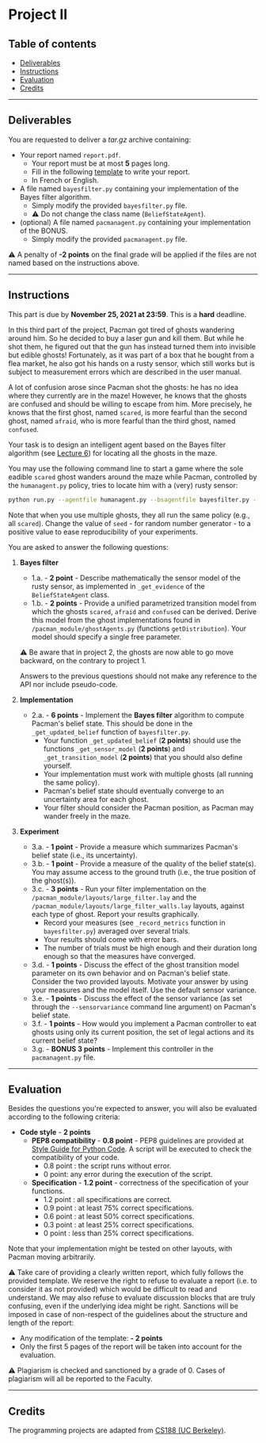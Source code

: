 
# Project II

## Table of contents

- [Deliverables](#deliverables)
- [Instructions](#instructions)
- [Evaluation](#evaluation)
- [Credits](#credits)

---

## Deliverables

You are requested to deliver a *tar.gz* archive containing:
 - Your report named `report.pdf`.
	 - Your report must be at most **5** pages long.
	 - Fill in the following [template](./template-project2.tex) to write your report.
	 - In French or English.
 - A file named `bayesfilter.py` containing your implementation of the Bayes filter algorithm.
     - Simply modify the provided `bayesfilter.py` file.
	 - :warning: Do not change the class name (`BeliefStateAgent`).
 - (optional) A file named `pacmanagent.py` containing your implementation of the BONUS.
     - Simply modify the provided `pacmanagent.py` file.

:warning: A penalty of **-2 points** on the final grade will be applied if the files are not named based on the instructions above.

---
## Instructions

This part is due by **November 25, 2021 at 23:59**. This is a **hard** deadline.

In this third part of the project, Pacman got tired of ghosts wandering around him. So he decided to buy a laser gun and kill them. But while he shot them, he figured out that the gun has instead turned them into invisible but edible ghosts! Fortunately, as it was part of a box that he bought from a flea market, he also got his hands on a rusty sensor, which still works but is subject to measurement errors which are described in the user manual.

A lot of confusion arose since Pacman shot the ghosts: he has no idea where they currently are in the maze! However, he knows that the ghosts are confused and should be willing to escape from him.
More precisely, he knows that the first ghost, named `scared`, is more fearful than the second ghost, named `afraid`, who is more fearful than the third ghost, named `confused`.

Your task is to design an intelligent agent based on the Bayes filter algorithm (see [Lecture 6](https://glouppe.github.io/info8006-introduction-to-ai/?p=lecture6.md)) for locating all the ghosts in the maze.

You may use the following command line to start a game where the sole eadible `scared` ghost wanders around the maze while Pacman, controlled by the `humanagent.py` policy, tries to locate him with a (very) rusty sensor:
```bash
python run.py --agentfile humanagent.py --bsagentfile bayesfilter.py --ghostagent scared --nghosts 1 --seed -1 --layout large_filter
```
Note that when you use multiple ghosts, they all run the same policy (e.g., all `scared`). Change the value of `seed` - for random number generator - to a positive value to ease reproducibility of your experiments.

You are asked to answer the following questions:

 1. **Bayes filter**
	 - 1.a. - **2 point** - Describe mathematically the sensor model of the rusty sensor, as implemented in `_get_evidence` of the `BeliefStateAgent` class.
	 - 1.b. - **2 points** - Provide a unified parametrized transition model from which the ghosts `scared`, `afraid` and `confused` can be derived. Derive this model from the ghost implementations found in `/pacman_module/ghostAgents.py` (functions `getDistribution`). Your model should specify a single free parameter.
     
     :warning: Be aware that in project 2, the ghosts are now able to go move backward, on the contrary to project 1.

    Answers to the previous questions should not make any reference to the API nor include pseudo-code.

 2. **Implementation**

 	- 2.a. - **6 points** - Implement the **Bayes filter** algorithm to compute Pacman's belief state. This should be done in the `_get_updated_belief` function of `bayesfilter.py`.
         - Your function `_get_updated_belief` (**2 points**) should use the functions `_get_sensor_model` (**2 points**) and `_get_transition_model` (**2 points**) that you should also define yourself.
 		 - Your implementation must work with multiple ghosts (all running the same policy).
 		 - Pacman's belief state should eventually converge to an uncertainty area for each ghost.
 		 - Your filter should consider the Pacman position, as Pacman may wander freely in the maze.

 3. **Experiment**

 	- 3.a. - **1 point** - Provide a measure which summarizes Pacman's belief state (i.e., its uncertainty).
 	- 3.b. - **1 point** - Provide a measure of the quality of the belief state(s). You may assume access to the ground truth (i.e., the true position of the ghost(s)).
 	- 3.c. - **3 points** - Run your filter implementation on the `/pacman_module/layouts/large_filter.lay` and the `/pacman_module/layouts/large_filter_walls.lay` layouts, against each type of ghost. Report your results graphically.
 		 - Record your measures (see `_record_metrics` function in `bayesfilter.py`) averaged over several trials.
 		 - Your results should come with error bars.
 		 - The number of trials must be high enough and their duration long enough so that the measures have converged.
 	- 3.d. - **1 points** - Discuss the effect of the ghost transition model parameter on its own behavior and on Pacman's belief state. Consider the two provided layouts. Motivate your answer by using your measures and the model itself. Use the default sensor variance.
 	- 3.e. - **1 points** - Discuss the effect of the sensor variance (as set through the `--sensorvariance` command line argument) on Pacman's belief state.
 	- 3.f. - **1 points** - How would you implement a Pacman controller to eat ghosts using only its current position, the set of legal actions and its current belief state?
 	- 3.g. - **BONUS 3 points** - Implement this controller in the `pacmanagent.py` file.

---

## Evaluation

Besides the questions you're expected to answer, you will also be evaluated according to the following criteria:

 - **Code style** - **2 points**
	 - **PEP8 compatibility** - **0.8 point** - PEP8 guidelines are provided at [Style Guide for Python Code](https://www.python.org/dev/peps/pep-0008/). A script will be executed to check the compatibility of your code.
		 - 0.8 point : the script runs without error.
		 - 0 point: any error during the execution of the script.
	 - **Specification** - **1.2 point** - correctness of the specification of your functions.
		- 1.2 point : all specifications are correct.
		- 0.9 point : at least 75% correct specifications.
		- 0.6 point : at least 50% correct specifications.
		- 0.3 point : at least 25% correct specifications.
		- 0 point : less than 25% correct specifications.

Note that your implementation might be tested on other layouts, with Pacman moving arbitrarily.

:warning: Take care of providing a clearly written report, which fully follows the provided template. We reserve the right to refuse to evaluate a report (i.e. to consider it as not provided) which would be difficult to read and understand. We may also refuse to evaluate discussion blocks that are truly confusing, even if the underlying idea might be right. Sanctions will be imposed in case of non-respect of the guidelines about the structure and length of the report:

 - Any modification of the template: **- 2 points**
 - Only the first 5 pages of the report will be taken into account for the evaluation.

:warning: Plagiarism is checked and sanctioned by a grade of 0. Cases of plagiarism will all be reported to the Faculty.

---

## Credits

The programming projects are adapted from [CS188 (UC Berkeley)](http://ai.berkeley.edu/project_overview.html).
